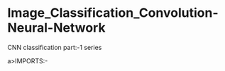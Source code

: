 # Image_Classification_Convolution-Neural-Network
CNN classification part:-1 series
                                                                                                         
  a>IMPORTS:-
